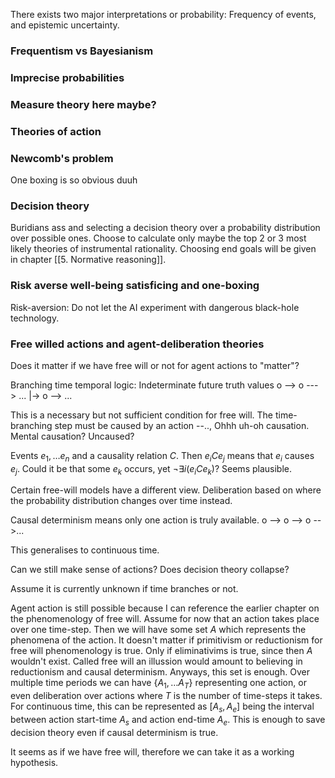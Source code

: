 
There exists two major interpretations or probability: Frequency of events, and epistemic uncertainty. 
### Frequentism vs Bayesianism

### Imprecise probabilities

### Measure theory here maybe?


### Theories of action


### Newcomb's problem

One boxing is so obvious duuh



### Decision theory

Buridians ass and selecting a decision theory over a probability distribution over possible ones. Choose to calculate only maybe the top 2 or 3 most likely theories of instrumental rationality. Choosing end goals will be given in chapter [[5. Normative reasoning]]. 




### Risk averse well-being satisficing and one-boxing

Risk-aversion: Do not let the AI experiment with dangerous black-hole technology.



### Free willed actions and agent-deliberation theories

Does it matter if we have free will or not for agent actions to "matter"? 

Branching time temporal logic:
Indeterminate future truth values
o --> o ---> ...
  |-> o --> ...

This is a necessary but not sufficient condition for free will. The time-branching step must be caused by an action --.., Ohhh uh-oh causation. Mental causation? Uncaused?

Events $e_1,\dots e_n$ and a causality relation $C$. Then $e_iCe_j$ means that $e_i$ causes $e_j$. Could it be that some $e_k$ occurs, yet $\neg\exists i(e_iCe_k)$? Seems plausible. 




Certain free-will models have a different view. Deliberation based on where the probability distribution changes over time instead. 


Causal determinism means only one action is truly available. 
o --> o --> o -->...

This generalises to continuous time. 

Can we still make sense of actions? Does decision theory collapse?


Assume it is currently unknown if time branches or not.



Agent action is still possible because I can reference the earlier chapter on the phenomenology of free will. Assume for now that an action takes place over one time-step. Then we will have some set $A$ which represents the phenomena of the action. It doesn't matter if primitivism or reductionism for free will phenomenology is true. Only if eliminativims is true, since then $A$ wouldn't exist. Called free will an illussion would amount to believing in reductionism and causal determinism. Anyways, this set is enough. Over multiple time periods we can have 
$\{A_1,\dots A_T\}$ representing one action, or even deliberation over actions where $T$ is the number of time-steps it takes. For continuous time, this can be represented as $[A_s, A_e]$ being the interval between action start-time $A_s$ and action end-time $A_e$.  This is enough to save decision theory even if causal determinism is true. 

It seems as if we have free will, therefore we can take it as a working hypothesis. 